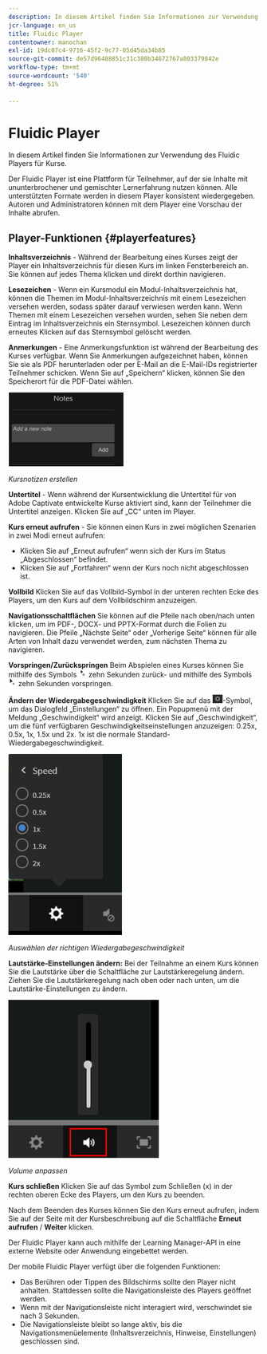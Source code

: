 ```yaml
---
description: In diesem Artikel finden Sie Informationen zur Verwendung des Fluidic Players für Kurse.
jcr-language: en_us
title: Fluidic Player
contentowner: manochan
exl-id: 19dc07c4-9716-45f2-9c77-05d45da34b85
source-git-commit: de57d96488851c31c380b34672767a803379842e
workflow-type: tm+mt
source-wordcount: '540'
ht-degree: 51%

---
```


# Fluidic Player

In diesem Artikel finden Sie Informationen zur Verwendung des Fluidic Players für Kurse.

Der Fluidic Player ist eine Plattform für Teilnehmer, auf der sie Inhalte mit ununterbrochener und gemischter Lernerfahrung nutzen können. Alle unterstützten Formate werden in diesem Player konsistent wiedergegeben. Autoren und Administratoren können mit dem Player eine Vorschau der Inhalte abrufen.

## Player-Funktionen {#playerfeatures}

<!--![](assets/fluidicplayer-callout.png)-->

**Inhaltsverzeichnis** - Während der Bearbeitung eines Kurses zeigt der Player ein Inhaltsverzeichnis für diesen Kurs im linken Fensterbereich an. Sie können auf jedes Thema klicken und direkt dorthin navigieren.

**Lesezeichen** - Wenn ein Kursmodul ein Modul-Inhaltsverzeichnis hat, können die Themen im Modul-Inhaltsverzeichnis mit einem Lesezeichen versehen werden, sodass später darauf verwiesen werden kann. Wenn Themen mit einem Lesezeichen versehen wurden, sehen Sie neben dem Eintrag im Inhaltsverzeichnis ein Sternsymbol. Lesezeichen können durch erneutes Klicken auf das Sternsymbol gelöscht werden.

**Anmerkungen** - Eine Anmerkungsfunktion ist während der Bearbeitung des Kurses verfügbar. Wenn Sie Anmerkungen aufgezeichnet haben, können Sie sie als PDF herunterladen oder per E-Mail an die E-Mail-IDs registrierter Teilnehmer schicken. Wenn Sie auf „Speichern“ klicken, können Sie den Speicherort für die PDF-Datei wählen.

![](assets/notes.png)

*Kursnotizen erstellen*

**Untertitel** - Wenn während der Kursentwicklung die Untertitel für von Adobe Captivate entwickelte Kurse aktiviert sind, kann der Teilnehmer die Untertitel anzeigen. Klicken Sie auf „CC“ unten im Player.

**Kurs erneut aufrufen** - Sie können einen Kurs in zwei möglichen Szenarien in zwei Modi erneut aufrufen:

* Klicken Sie auf „Erneut aufrufen“ wenn sich der Kurs im Status „Abgeschlossen“ befindet.
* Klicken Sie auf „Fortfahren“ wenn der Kurs noch nicht abgeschlossen ist.

**Vollbild** Klicken Sie auf das Vollbild-Symbol in der unteren rechten Ecke des Players, um den Kurs auf dem Vollbildschirm anzuzeigen.

**Navigationsschaltflächen** Sie können auf die Pfeile nach oben/nach unten klicken, um im PDF-, DOCX- und PPTX-Format durch die Folien zu navigieren. Die Pfeile „Nächste Seite“ oder „Vorherige Seite“ können für alle Arten von Inhalt dazu verwendet werden, zum nächsten Thema zu navigieren.

**Vorspringen/Zurückspringen** Beim Abspielen eines Kurses können Sie mithilfe des Symbols ![](assets/asset-1.png) zehn Sekunden zurück- und mithilfe des Symbols ![](assets/assets-2.png) zehn Sekunden vorspringen.

**Ändern der Wiedergabegeschwindigkeit** Klicken Sie auf das ![](assets/speedicon.png)-Symbol, um das Dialogfeld „Einstellungen“ zu öffnen. Ein Popupmenü mit der Meldung „Geschwindigkeit“ wird anzeigt. Klicken Sie auf „Geschwindigkeit“, um die fünf verfügbaren Geschwindigkeitseinstellungen anzuzeigen: 0.25x, 0.5x, 1x, 1.5x und 2x. 1x ist die normale Standard-Wiedergabegeschwindigkeit.

![](assets/speedvariants.png)

*Auswählen der richtigen Wiedergabegeschwindigkeit*

**Lautstärke-Einstellungen ändern:** Bei der Teilnahme an einem Kurs können Sie die Lautstärke über die Schaltfläche zur Lautstärkeregelung ändern. Ziehen Sie die Lautstärkeregelung nach oben oder nach unten, um die Lautstärke-Einstellungen zu ändern.

![](assets/volumecontrol.png)

*Volume anpassen*

**Kurs schließen** Klicken Sie auf das Symbol zum Schließen (x) in der rechten oberen Ecke des Players, um den Kurs zu beenden.

Nach dem Beenden des Kurses können Sie den Kurs erneut aufrufen, indem Sie auf der Seite mit der Kursbeschreibung auf die Schaltfläche **Erneut aufrufen** / **Weiter** klicken.

Der Fluidic Player kann auch mithilfe der Learning Manager-API in eine externe Website oder Anwendung eingebettet werden.

Der mobile Fluidic Player verfügt über die folgenden Funktionen:

* Das Berühren oder Tippen des Bildschirms sollte den Player nicht anhalten. Stattdessen sollte die Navigationsleiste des Players geöffnet werden.
* Wenn mit der Navigationsleiste nicht interagiert wird, verschwindet sie nach 3 Sekunden.
* Die Navigationsleiste bleibt so lange aktiv, bis die Navigationsmenüelemente (Inhaltsverzeichnis, Hinweise, Einstellungen) geschlossen sind.
